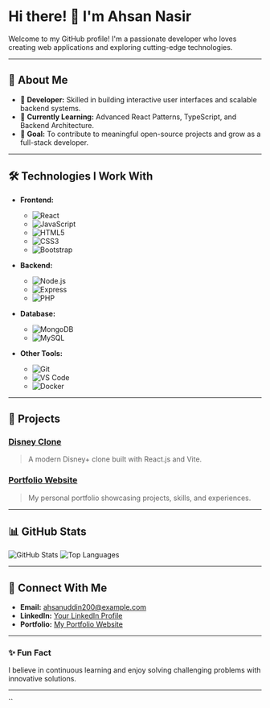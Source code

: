 # Hi there! 👋 I'm Ahsan Nasir

Welcome to my GitHub profile! I'm a passionate developer who loves creating web applications and exploring cutting-edge technologies.

---

## 🚀 About Me
- 🌟 **Developer:** Skilled in building interactive user interfaces and scalable backend systems.
- 🌱 **Currently Learning:** Advanced React Patterns, TypeScript, and Backend Architecture.
- 🎯 **Goal:** To contribute to meaningful open-source projects and grow as a full-stack developer.

---

## 🛠️ Technologies I Work With
- **Frontend:** 
  - ![React](https://img.shields.io/badge/React-%2300D9FF.svg?style=for-the-badge&logo=react&logoColor=black)
  - ![JavaScript](https://img.shields.io/badge/JavaScript-%23F7DF1E.svg?style=for-the-badge&logo=javascript&logoColor=black)
  - ![HTML5](https://img.shields.io/badge/HTML5-%23E34F26.svg?style=for-the-badge&logo=html5&logoColor=white)
  - ![CSS3](https://img.shields.io/badge/CSS3-%231572B6.svg?style=for-the-badge&logo=css3&logoColor=white)
  - ![Bootstrap](https://img.shields.io/badge/Bootstrap-%23563D7C.svg?style=for-the-badge&logo=bootstrap&logoColor=white)

- **Backend:** 
  - ![Node.js](https://img.shields.io/badge/Node.js-%23339933.svg?style=for-the-badge&logo=node.js&logoColor=white)
  - ![Express](https://img.shields.io/badge/Express.js-%23404D59.svg?style=for-the-badge&logo=express&logoColor=white)
  - ![PHP](https://img.shields.io/badge/PHP-%23778C3C.svg?style=for-the-badge&logo=php&logoColor=white)

- **Database:** 
  - ![MongoDB](https://img.shields.io/badge/MongoDB-%2347A248.svg?style=for-the-badge&logo=mongodb&logoColor=white)
  - ![MySQL](https://img.shields.io/badge/MySQL-%2300F.svg?style=for-the-badge&logo=mysql&logoColor=white)

- **Other Tools:** 
  - ![Git](https://img.shields.io/badge/Git-%23F05032.svg?style=for-the-badge&logo=git&logoColor=white)
  - ![VS Code](https://img.shields.io/badge/VS%20Code-%23007ACC.svg?style=for-the-badge&logo=visual-studio-code&logoColor=white)
  - ![Docker](https://img.shields.io/badge/Docker-%232496ED.svg?style=for-the-badge&logo=docker&logoColor=white)

---

## 🌟 Projects
### [Disney Clone](https://github.com/AhsanUddin200/Disney-Clone2.0-React-Viteite)
> A modern Disney+ clone built with React.js and Vite.

### [Portfolio Website](https://github.com/AhsanUddin200/Portfolio1-react)
> My personal portfolio showcasing projects, skills, and experiences.

---

## 📊 GitHub Stats
![GitHub Stats](https://github-readme-stats.vercel.app/api?username=AhsanUddin200&show_icons=true&theme=dark)
![Top Languages](https://github-readme-stats.vercel.app/api/top-langs/?username=AhsanUddin200&layout=compact&theme=dark)

---

## 💬 Connect With Me
- **Email:** [ahsanuddin200@example.com](mailto:ahsanuddin200@example.com)
- **LinkedIn:** [Your LinkedIn Profile](https://linkedin.com/in/your-profile)
- **Portfolio:** [My Portfolio Website](https://your-portfolio-link.com)

---

### ✨ Fun Fact
I believe in continuous learning and enjoy solving challenging problems with innovative solutions.

---
``
